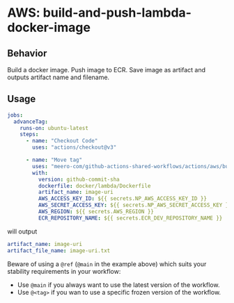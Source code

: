 # AWS: build-and-push-lambda-docker-image

## Behavior

Build a docker image.
Push image to ECR.
Save image as artifact and outputs artifact name and filename.

## Usage

```yaml
jobs:
  advanceTag:
    runs-on: ubuntu-latest
    steps:
      - name: "Checkout Code"
        uses: "actions/checkout@v3"

      - name: "Move tag"
        uses: "meero-com/github-actions-shared-workflows/actions/aws/build-and-push-lambda-docker-image@main"
        with:
          version: github-commit-sha
          dockerfile: docker/lambda/Dockerfile
          artifact_name: image-uri
          AWS_ACCESS_KEY_ID: ${{ secrets.NP_AWS_ACCESS_KEY_ID }}
          AWS_SECRET_ACCESS_KEY: ${{ secrets.NP_AWS_SECRET_ACCESS_KEY }}
          AWS_REGION: ${{ secrets.AWS_REGION }}
          ECR_REPOSITORY_NAME: ${{ secrets.ECR_DEV_REPOSITORY_NAME }}
```

will output
```yaml
artifact_name: image-uri
artifact_file_name: image-uri.txt
```

Beware of using a `@ref` (`@main` in the example above) which suits your stability requirements in your workflow:

* Use `@main` if you always want to use the latest version of the workflow.
* Use `@<tag>` if you wan to use a specific frozen version of the workflow.
